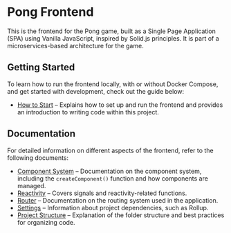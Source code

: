 # Pong Frontend

This is the frontend for the Pong game, built as a Single Page Application (SPA) using Vanilla JavaScript, inspired by Solid.js principles. It is part of a microservices-based architecture for the game.

## Getting Started

To learn how to run the frontend locally, with or without Docker Compose, and get started with development, check out the guide below:

- [How to Start](docs/HowToStart.md) – Explains how to set up and run the frontend and provides an introduction to writing code within this project.

## Documentation

For detailed information on different aspects of the frontend, refer to the following documents:

- [Component System](docs/ComponentSystem.md) – Documentation on the component system, including the `createComponent()` function and how components are managed.
- [Reactivity](docs/Reactivity.md) – Covers signals and reactivity-related functions.
- [Router](docs/Router.md) – Documentation on the routing system used in the application.
- [Settings](docs/Settings.md) – Information about project dependencies, such as Rollup.
- [Project Structure](docs/ProjectStructure.md) – Explanation of the folder structure and best practices for organizing code.
